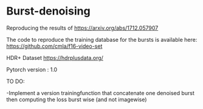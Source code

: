 # Burst-denoising
Reproducing the results of https://arxiv.org/abs/1712.057907

The code to reproduce the training database for the bursts is available here: https://github.com/cmla/f16-video-set

HDR+ Dataset https://hdrplusdata.org/

Pytorch version : 1.0

TO DO:
 
-Implement a version trainingfunction that concatenate one denoised burst then computing the loss burst wise (and not imagewise)












